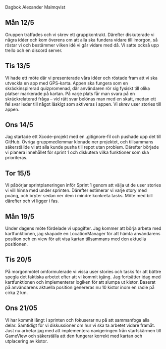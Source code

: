 Dagbok Alexander Malmqvist

## Mån 12/5
Gruppen träffades och vi skrev ett gruppkontrakt. Därefter diskuterade vi några idéer och kom överens om att alla ska fundera vidare till imorgon, så röstar vi och bestämmer vilken idé vi går vidare med då. Vi satte också upp trello och en discord server.

## Tis 13/5
Vi hade ett möte där vi presenterade våra idéer och röstade fram att vi ska utveckla en app med GPS-karta. Appen ska fungera som en skräckinspirerad quizpromenad, där användaren rör sig fysiskt till olika platser markerade på kartan. På varje plats får man svara på en skräckrelaterad fråga – vid rätt svar belönas man med en skatt, medan ett fel svar leder till något läskigt som aktiveras i appen. Vi skrev user stories till appen.

## Ons 14/5
Jag startade ett Xcode-projekt med en .gitignore-fil och pushade upp det till GitHub. Övriga gruppmedlemmar klonade ner projektet, och tillsammans säkerställde vi att alla kunde pusha till repot utan problem. Därefter började vi planera innehållet för sprint 1 och diskutera vilka funktioner som ska prioriteras.

## Tor 15/5
Vi påbörjar sprintplaneringen inför Sprint 1 genom att välja ut de user stories vi vill hinna med under sprinten. Därefter estimerar vi varje story med poäng, och bryter sedan ner dem i mindre konkreta tasks. Möte med bill därefter och vi ligger i fas.

## Mån 19/5
Under dagens möte fördelade vi uppgifter. Jag kommer att börja arbeta med kartfunktionen, jag skapade en LocationManager för att hämta användarens position och en view för att visa kartan tillsammans med den aktuella positionen.

## Tis 20/5
På morgonmötet omformulerade vi vissa user stories och tasks för att bättre spegla det faktiska arbetet efter att vi kommit igång. Jag fortsätter idag med kartfunktionen och implementerar logiken för att slumpa ut kistor. Baserat på användarens aktuella position genereras nu 10 kistor inom en radie på cirka 2 km.

## Ons 21/05
Vi har kommit långt i sprinten och fokuserar nu på att sammanfoga alla delar. Samtidigt för vi diskussioner om hur vi ska ta arbetet vidare framåt. Just nu arbetar jag med att implementera navigeringen från startskärmen till GameView och säkerställa att den fungerar korrekt med kartan och utplacering av kistor.

